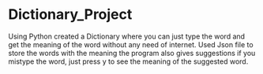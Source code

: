 # Dictionary_Project
Using Python created a Dictionary where you can just type the word and get the meaning of the word without any need of internet. Used Json file to store the words with the meaning the program also gives suggestions if you mistype the word, just press y to see the meaning of the suggested word.
